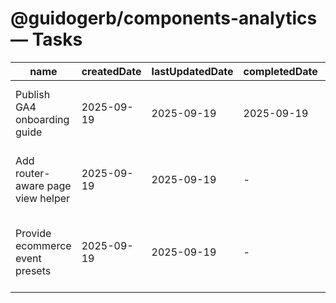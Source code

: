 # @guidogerb/components-analytics — Tasks

| name                              | createdDate | lastUpdatedDate | completedDate | status      | description                                                                                                 |
| --------------------------------- | ----------- | --------------- | ------------- | ----------- | ----------------------------------------------------------------------------------------------------------- |
| Publish GA4 onboarding guide      | 2025-09-19  | 2025-09-19      | 2025-09-19    | complete    | Documented measurement ID setup, provider wiring, and hook usage in the README.                             |
| Add router-aware page view helper | 2025-09-19  | 2025-09-19      | -             | in progress | Expose a small bridge that listens to React Router navigation and fires page views automatically.           |
| Provide ecommerce event presets   | 2025-09-19  | 2025-09-19      | -             | todo        | Ship convenience helpers for purchase/refund/add-to-cart payloads so teams log commerce flows consistently. |
